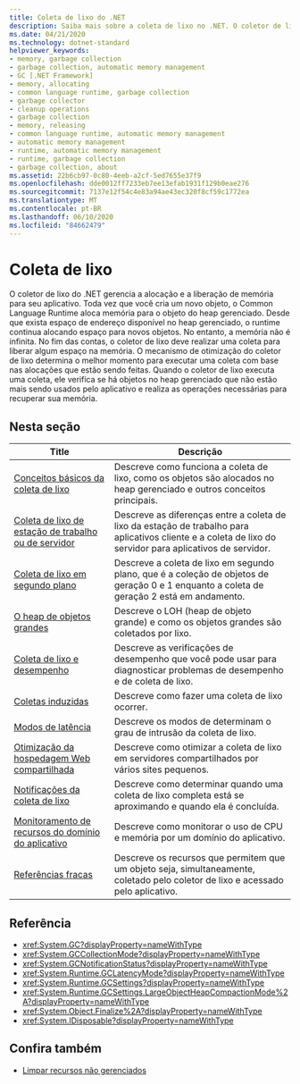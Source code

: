 ```yaml
---
title: Coleta de lixo do .NET
description: Saiba mais sobre a coleta de lixo no .NET. O coletor de lixo do .NET gerencia a alocação e a liberação de memória para seu aplicativo.
ms.date: 04/21/2020
ms.technology: dotnet-standard
helpviewer_keywords:
- memory, garbage collection
- garbage collection, automatic memory management
- GC [.NET Framework]
- memory, allocating
- common language runtime, garbage collection
- garbage collector
- cleanup operations
- garbage collection
- memory, releasing
- common language runtime, automatic memory management
- automatic memory management
- runtime, automatic memory management
- runtime, garbage collection
- garbage collection, about
ms.assetid: 22b6cb97-0c80-4eeb-a2cf-5ed7655e37f9
ms.openlocfilehash: dde0012ff7233eb7ee13efab1931f129b0eae276
ms.sourcegitcommit: 7137e12f54c4e83a94ae43ec320f8cf59c1772ea
ms.translationtype: MT
ms.contentlocale: pt-BR
ms.lasthandoff: 06/10/2020
ms.locfileid: "84662479"
---
```

# <a name="garbage-collection"></a>Coleta de lixo

O coletor de lixo do .NET gerencia a alocação e a liberação de memória para seu aplicativo. Toda vez que você cria um novo objeto, o Common Language Runtime aloca memória para o objeto do heap gerenciado. Desde que exista espaço de endereço disponível no heap gerenciado, o runtime continua alocando espaço para novos objetos. No entanto, a memória não é infinita. No fim das contas, o coletor de lixo deve realizar uma coleta para liberar algum espaço na memória. O mecanismo de otimização do coletor de lixo determina o melhor momento para executar uma coleta com base nas alocações que estão sendo feitas. Quando o coletor de lixo executa uma coleta, ele verifica se há objetos no heap gerenciado que não estão mais sendo usados pelo aplicativo e realiza as operações necessárias para recuperar sua memória.  
  
## <a name="in-this-section"></a>Nesta seção
  
|Title|Descrição|  
|-----------|-----------------|  
|[Conceitos básicos da coleta de lixo](fundamentals.md)|Descreve como funciona a coleta de lixo, como os objetos são alocados no heap gerenciado e outros conceitos principais.|  
|[Coleta de lixo de estação de trabalho ou de servidor](workstation-server-gc.md)|Descreve as diferenças entre a coleta de lixo da estação de trabalho para aplicativos cliente e a coleta de lixo do servidor para aplicativos de servidor.|
|[Coleta de lixo em segundo plano](background-gc.md)|Descreve a coleta de lixo em segundo plano, que é a coleção de objetos de geração 0 e 1 enquanto a coleta de geração 2 está em andamento.|
|[O heap de objetos grandes](large-object-heap.md)|Descreve o LOH (heap de objeto grande) e como os objetos grandes são coletados por lixo.|
|[Coleta de lixo e desempenho](performance.md)|Descreve as verificações de desempenho que você pode usar para diagnosticar problemas de desempenho e de coleta de lixo.|  
|[Coletas induzidas](induced.md)|Descreve como fazer uma coleta de lixo ocorrer.|  
|[Modos de latência](latency.md)|Descreve os modos de determinam o grau de intrusão da coleta de lixo.|  
|[Otimização da hospedagem Web compartilhada](optimization-for-shared-web-hosting.md)|Descreve como otimizar a coleta de lixo em servidores compartilhados por vários sites pequenos.|  
|[Notificações da coleta de lixo](notifications.md)|Descreve como determinar quando uma coleta de lixo completa está se aproximando e quando ela é concluída.|  
|[Monitoramento de recursos do domínio do aplicativo](app-domain-resource-monitoring.md)|Descreve como monitorar o uso de CPU e memória por um domínio do aplicativo.|  
|[Referências fracas](weak-references.md)|Descreve os recursos que permitem que um objeto seja, simultaneamente, coletado pelo coletor de lixo e acessado pelo aplicativo.|  
  
## <a name="reference"></a>Referência

- <xref:System.GC?displayProperty=nameWithType>  
- <xref:System.GCCollectionMode?displayProperty=nameWithType>  
- <xref:System.GCNotificationStatus?displayProperty=nameWithType>  
- <xref:System.Runtime.GCLatencyMode?displayProperty=nameWithType>  
- <xref:System.Runtime.GCSettings?displayProperty=nameWithType>  
- <xref:System.Runtime.GCSettings.LargeObjectHeapCompactionMode%2A?displayProperty=nameWithType>  
- <xref:System.Object.Finalize%2A?displayProperty=nameWithType>  
- <xref:System.IDisposable?displayProperty=nameWithType>  
  
## <a name="see-also"></a>Confira também

- [Limpar recursos não gerenciados](unmanaged.md)
